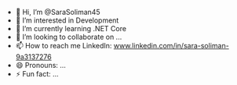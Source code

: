 - 👋 Hi, I’m @SaraSoliman45
- 👀 I’m interested in Development
- 🌱 I’m currently learning .NET Core
- 💞️ I’m looking to collaborate on ...
- 📫 How to reach me 
   LinkedIn: www.linkedin.com/in/sara-soliman-9a3137276
- 😄 Pronouns: ...
- ⚡ Fun fact: ...

<!---
SaraSoliman45/SaraSoliman45 is a ✨ special ✨ repository because its `README.md` (this file) appears on your GitHub profile.
You can click the Preview link to take a look at your changes.
--->
